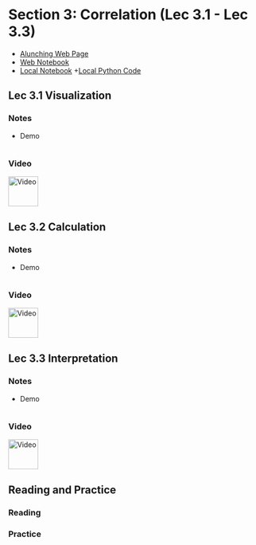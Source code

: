 # Section 3: Correlation (Lec 3.1 - Lec 3.3)

+ [Alunching Web Page](https://courses.edx.org/courses/course-v1:BerkeleyX+Data8.3x+2T2018/courseware/7bba8d29a20946e5be64e508fd3481b2/7c8a2a1d0e8241e99bff43c05c23b011/1?activate_block_id=block-v1%3ABerkeleyX%2BData8.3x%2B2T2018%2Btype%40vertical%2Bblock%402d9f38b83b784ebc9cb99d1d459549a7)
+ [Web Notebook](https://hub.data8x.berkeley.edu/user/37b80bfacc52ea5dfdad124579807188/notebooks/materials-x18/lec/x18/3/lec3.ipynb)
+ [Local Notebook](./notebook/lec3.ipynb)
+[Local Python Code](./notebook/lec3.py)

## Lec 3.1 Visualization

### Notes



+ Demo
    ```python

    ```

### Video

<a href="https://edx-video.net/BERD83FD2018-V001000_DTH.mp4" alt="Lec 3.1 Visualization" target="_blank">
  <img src="http://files.softicons.com/download/system-icons/windows-8-metro-invert-icons-by-dakirby309/png/64x64/Folders%20&%20OS/My%20Videos.png" alt="Video" width="60px"> 
</a>

## Lec 3.2 Calculation

### Notes


+ Demo
    ```python

    ```

### Video

<a href="https://edx-video.net/BERD83FD2018-V001100_DTH.mp4" alt="Lec 3.2 Calculation" target="_blank">
  <img src="http://files.softicons.com/download/system-icons/windows-8-metro-invert-icons-by-dakirby309/png/64x64/Folders%20&%20OS/My%20Videos.png" alt="Video" width="60px"> 
</a>

## Lec 3.3 Interpretation

### Notes


+ Demo
    ```python

    ```

### Video

<a href="https://edx-video.net/BERD83FD2018-V000900_DTH.mp4" alt="Lec 3.3 Interpretation" target="_blank">
  <img src="http://files.softicons.com/download/system-icons/windows-8-metro-invert-icons-by-dakirby309/png/64x64/Folders%20&%20OS/My%20Videos.png" alt="Video" width="60px"> 
</a>

## Reading and Practice

### Reading



### Practice


